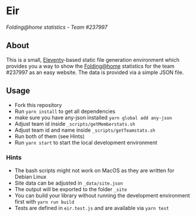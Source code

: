 # Eir

_Folding@home statistics - Team #237997_

## About

This is a small, [Eleventy](https://github.com/11ty/eleventy)-based static file generation environment which provides you a way to show the [Folding@home](https://foldingathome.org) statistics for the team #237997 as an easy website.
The data is provided via a simple JSON file.

## Usage

- Fork this repository
- Run `yarn install` to get all dependencies
- make sure you have any-json installed `yarn global add any-json`
- Adjust team id inside `_scripts/getMemberstats.sh`
- Adjust team id and name inside `_scripts/getTeamstats.sh`
- Run both of them (see Hints)
- Run `yarn start` to start the local development environment

### Hints
- The bash scripts might not work on MacOS as they are written for Debian Linux
- Site data can be adjusted in `_data/site.json`
- The output will be exported to the folder `_site`
- You can build your library without running the development environment first with `yarn run build`
- Tests are defined in `eir.test.js` and are available via `yarn test`
